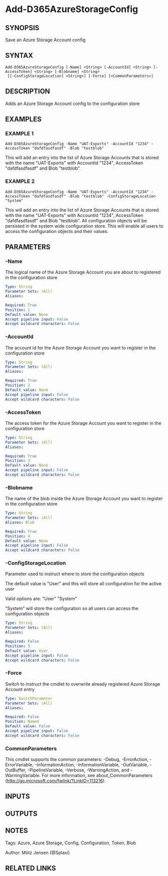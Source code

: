 ﻿---
external help file: d365fo.tools-help.xml
Module Name: d365fo.tools
online version:
schema: 2.0.0
---

# Add-D365AzureStorageConfig

## SYNOPSIS
Save an Azure Storage Account config

## SYNTAX

```
Add-D365AzureStorageConfig [-Name] <String> [-AccountId] <String> [-AccessToken] <String> [-Blobname] <String>
 [[-ConfigStorageLocation] <String>] [-Force] [<CommonParameters>]
```

## DESCRIPTION
Adds an Azure Storage Account config to the configuration store

## EXAMPLES

### EXAMPLE 1
```
Add-D365AzureStorageConfig -Name "UAT-Exports" -AccountId "1234" -AccessToken "dafdfasdfasdf" -Blob "testblob"
```

This will add an entry into the list of Azure Storage Accounts that is stored with the name "UAT-Exports" with AccountId "1234", AccessToken "dafdfasdfasdf" and Blob "testblob".

### EXAMPLE 2
```
Add-D365AzureStorageConfig -Name "UAT-Exports" -AccountId "1234" -AccessToken "dafdfasdfasdf" -Blob "testblob" -ConfigStorageLocation "System"
```

This will add an entry into the list of Azure Storage Accounts that is stored with the name "UAT-Exports" with AccountId "1234", AccessToken "dafdfasdfasdf" and Blob "testblob".
All configuration objects will be persisted in the system wide configuration store.
This will enable all users to access the configuration objects and their values.

## PARAMETERS

### -Name
The logical name of the Azure Storage Account you are about to registered in the configuration store

```yaml
Type: String
Parameter Sets: (All)
Aliases:

Required: True
Position: 1
Default value: None
Accept pipeline input: False
Accept wildcard characters: False
```

### -AccountId
The account id for the Azure Storage Account you want to register in the configuration store

```yaml
Type: String
Parameter Sets: (All)
Aliases:

Required: True
Position: 2
Default value: None
Accept pipeline input: False
Accept wildcard characters: False
```

### -AccessToken
The access token for the Azure Storage Account you want to register in the configuration store

```yaml
Type: String
Parameter Sets: (All)
Aliases:

Required: True
Position: 3
Default value: None
Accept pipeline input: False
Accept wildcard characters: False
```

### -Blobname
The name of the blob inside the Azure Storage Account you want to register in the configuration store

```yaml
Type: String
Parameter Sets: (All)
Aliases: Blob

Required: True
Position: 4
Default value: None
Accept pipeline input: False
Accept wildcard characters: False
```

### -ConfigStorageLocation
Parameter used to instruct where to store the configuration objects

The default value is "User" and this will store all configuration for the active user

Valid options are:
"User"
"System"

"System" will store the configuration so all users can access the configuration objects

```yaml
Type: String
Parameter Sets: (All)
Aliases:

Required: False
Position: 5
Default value: User
Accept pipeline input: False
Accept wildcard characters: False
```

### -Force
Switch to instruct the cmdlet to overwrite already registered Azure Storage Account entry

```yaml
Type: SwitchParameter
Parameter Sets: (All)
Aliases:

Required: False
Position: Named
Default value: False
Accept pipeline input: False
Accept wildcard characters: False
```

### CommonParameters
This cmdlet supports the common parameters: -Debug, -ErrorAction, -ErrorVariable, -InformationAction, -InformationVariable, -OutVariable, -OutBuffer, -PipelineVariable, -Verbose, -WarningAction, and -WarningVariable.
For more information, see about_CommonParameters (http://go.microsoft.com/fwlink/?LinkID=113216).

## INPUTS

## OUTPUTS

## NOTES
Tags: Azure, Azure Storage, Config, Configuration, Token, Blob

Author: Mötz Jensen (@Splaxi)

## RELATED LINKS
